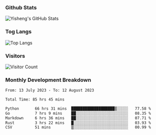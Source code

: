 ### Github Stats
![Yisheng's GitHub Stats](https://github-readme-stats-9qabuvhk1-gongyisheng.vercel.app/api?username=gongyisheng&count_private=true&show_icons=true)
### Tog Langs
![Top Langs](https://github-readme-stats-9qabuvhk1-gongyisheng.vercel.app/api/top-langs/?username=gongyisheng&layout=compact)
### Visitors
![Visitor Count](https://profile-counter.glitch.me/gongyisheng/count.svg)
### Monthly Development Breakdown
<!--START_SECTION:waka-->

```txt
From: 13 July 2023 - To: 12 August 2023

Total Time: 85 hrs 45 mins

Python       66 hrs 31 mins  ███████████████████▒░░░░░   77.58 %
Go           7 hrs 9 mins    ██░░░░░░░░░░░░░░░░░░░░░░░   08.35 %
Markdown     6 hrs 36 mins   ██░░░░░░░░░░░░░░░░░░░░░░░   07.71 %
Rust         3 hrs 22 mins   █░░░░░░░░░░░░░░░░░░░░░░░░   03.93 %
CSV          51 mins         ▒░░░░░░░░░░░░░░░░░░░░░░░░   00.99 %
```

<!--END_SECTION:waka-->
